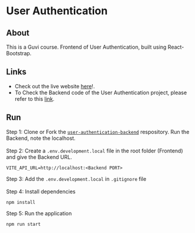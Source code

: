 # User Authentication
## About
This is a Guvi course. Frontend of User Authentication, built using React-Bootstrap.
## Links
- Check out the live website [here](https://user-authentication-guvi.netlify.app)!.
- To Check the Backend code of the User Authentication project, please refer to this [link](https://github.com/Selvan-S/user-authentication-backend).
## Run
Step 1: Clone or Fork the [`user-authentication-backend`](https://github.com/Selvan-S/user-authentication-backend) respository. Run the Backend, note the localhost.<br /><br/>
Step 2: Create a `.env.development.local` file in the root folder (Frontend) and give the Backend URL.
```
VITE_API_URL=http://localhost:<Backend PORT>
```
Step 3: Add the `.env.development.local` in `.gitignore` file <br/> <br/>
Step 4: Install dependencies
```
npm install
```
Step 5: Run the application
```
npm run start
```
